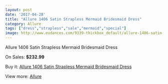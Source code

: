 ```yaml
---
layout: post
date: '2017-04-28'
title: "Allure 1406 Satin Strapless Mermaid Bridesmaid Dress"
category: Allure 
tags: ["dress","strapless","sale","mermaid","special"]
image: http://www.eudances.com/9339-thickbox_default/allure-1406-satin-strapless-mermaid-bridesmaid-dress.jpg
---
```

Allure 1406 Satin Strapless Mermaid Bridesmaid Dress

On Sales: **$232.99**
<a href="https://www.eudances.com/en/allure/3118-allure-1406-satin-strapless-mermaid-bridesmaid-dress.html"><amp-img layout="responsive" width="600" height="600" src="//www.eudances.com/9339-thickbox_default/allure-1406-satin-strapless-mermaid-bridesmaid-dress.jpg" alt="Allure 1406 Satin Strapless Mermaid Bridesmaid Dress 0" /></a>
<a href="https://www.eudances.com/en/allure/3118-allure-1406-satin-strapless-mermaid-bridesmaid-dress.html"><amp-img layout="responsive" width="600" height="600" src="//www.eudances.com/9342-thickbox_default/allure-1406-satin-strapless-mermaid-bridesmaid-dress.jpg" alt="Allure 1406 Satin Strapless Mermaid Bridesmaid Dress 1" /></a>
<a href="https://www.eudances.com/en/allure/3118-allure-1406-satin-strapless-mermaid-bridesmaid-dress.html"><amp-img layout="responsive" width="600" height="600" src="//www.eudances.com/9341-thickbox_default/allure-1406-satin-strapless-mermaid-bridesmaid-dress.jpg" alt="Allure 1406 Satin Strapless Mermaid Bridesmaid Dress 2" /></a>
<a href="https://www.eudances.com/en/allure/3118-allure-1406-satin-strapless-mermaid-bridesmaid-dress.html"><amp-img layout="responsive" width="600" height="600" src="//www.eudances.com/9340-thickbox_default/allure-1406-satin-strapless-mermaid-bridesmaid-dress.jpg" alt="Allure 1406 Satin Strapless Mermaid Bridesmaid Dress 3" /></a>

Buy it: [Allure 1406 Satin Strapless Mermaid Bridesmaid Dress](https://www.eudances.com/en/allure/3118-allure-1406-satin-strapless-mermaid-bridesmaid-dress.html "Allure 1406 Satin Strapless Mermaid Bridesmaid Dress")

View more: [Allure ](https://www.eudances.com/en/53-allure "Allure ")